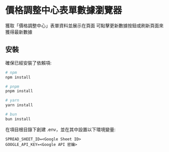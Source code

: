 # 價格調整中心表單數據瀏覽器

獲取「價格調整中心」表單資料並展示在頁面
可點擊更新數據按鈕或刷新頁面來獲得最新數據

## 安裝

確保已經安裝了依賴項:

```bash
# npm
npm install

# pnpm
pnpm install

# yarn
yarn install

# bun
bun install
```

在項目根目錄下創建 .env，並在其中設置以下環境變量:

```
SPREAD_SHEET_ID=<Google Sheet ID>
GOOGLE_API_KEY=<Google API 密鑰>
```
